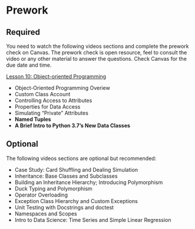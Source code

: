 Prework
======

Required
------


You need to watch the following videos sections and complete the prework check on Canvas. The prework check is open resource, feel to consult the video or any other material to answer the questions. Check Canvas for the due date and time.

[Lesson 10: Object-oriented Programming](https://learning.oreilly.com/videos/python-fundamentals/9780135917411/9780135917411-PFLL_Lesson10_00) 

- Object-Oriented Programming Overiew
- Custom Class Account
- Controlling Access to Attributes
- Properties for Data Access
- Simulating “Private” Attributes
- __Named Tuples__
- __A Brief Intro to Python 3.7’s New Data Classes__

Optional
------

The following videos sections are optional but recommended:

- Case Study: Card Shuffling and Dealing Simulation
- Inheritance: Base Classes and Subclasses
- Building an Inheritance Hierarchy; Introducing Polymorphism
- Duck Typing and Polymorphism
- Operator Overloading
- Exception Class Hierarchy and Custom Exceptions
- Unit Testing with Docstrings and doctest
- Namespaces and Scopes
- Intro to Data Science: Time Series and Simple Linear Regression